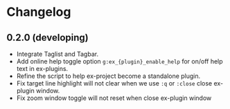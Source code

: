 # Changelog

## 0.2.0 (developing)

- Integrate Taglist and Tagbar.
- Add online help toggle option `g:ex_{plugin}_enable_help` for on/off help text in ex-plugins.
- Refine the script to help ex-project become a standalone plugin.
- Fix target line highlight will not clear when we use `:q` or `:close` close ex-plugin window.
- Fix zoom window toggle will not reset when close ex-plugin window
